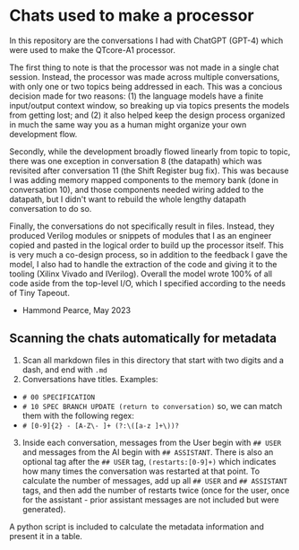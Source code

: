 # Chats used to make a processor

In this repository are the conversations I had with ChatGPT (GPT-4) which were used to make the QTcore-A1 processor. 

The first thing to note is that the processor was not made in a single chat session. 
Instead, the processor was made across multiple conversations, with only one or two topics being addressed in each. 
This was a concious decision made for two reasons: (1) the language models have a finite input/output context window, so breaking up via topics presents the models from getting lost; and (2) it also helped keep the design process organized in much the same way you as a human might organize your own development flow.

Secondly, while the development broadly flowed linearly from topic to topic, there was one exception in conversation 8 (the datapath) which was revisited after conversation 11 (the Shift Register bug fix). This was because I was adding memory mapped components to the memory bank (done in conversation 10), and those components needed wiring added to the datapath, but I didn't want to rebuild the whole lengthy datapath conversation to do so.

Finally, the conversations do not specifically result in files. Instead, they produced Verilog modules or snippets of modules that I as an engineer copied and pasted in the logical order to build up the processor itself. This is very much a co-design process, so in addition to the feedback I gave the model, I also had to handle the extraction of the code and giving it to the tooling (Xilinx Vivado and IVerilog). Overall the model wrote 100% of all code aside from the top-level I/O, which I specified according to the needs of Tiny Tapeout.

- Hammond Pearce, May 2023

## Scanning the chats automatically for metadata

1. Scan all markdown files in this directory that start with two digits and a dash, and end with `.md`
2. Conversations have titles. Examples:
 - `# 00 SPECIFICATION`
 - `# 10 SPEC BRANCH UPDATE (return to conversation)` 
 so, we can match them with the following regex:
 - `# [0-9]{2} - [A-Z\- ]+ (?:\([a-z ]+\))?`
3. Inside each conversation, messages from the User begin with `## USER` and messages from the AI begin with `## ASSISTANT`. There is also an optional tag after the `## USER` tag, `(restarts:[0-9]+)` which indicates how many times the conversation was restarted at that point. To calculate the number of messages, add up all `## USER` and `## ASSISTANT` tags, and then add the number of restarts twice (once for the user, once for the assistant - prior assistant messages are not included but were generated).

A python script is included to calculate the metadata information and present it in a table.